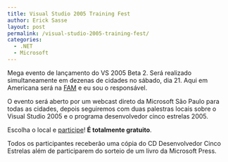 ```yaml
---
title: Visual Studio 2005 Training Fest
author: Erick Sasse
layout: post
permalink: /visual-studio-2005-training-fest/
categories:
  - .NET
  - Microsoft
---
```

Mega evento de lan&ccedil;amento do VS 2005 Beta 2. Ser&aacute; realizado simultaneamente em dezenas de cidades no s&aacute;bado, dia 21. Aqui em Americana ser&aacute; na [FAM][1] e eu sou o respons&aacute;vel. 

O evento ser&aacute; aberto por um webcast direto da Microsoft S&atilde;o Paulo para todas as cidades, depois seguiremos com duas palestras locais sobre o Visual Studio 2005 e o programa desenvolvedor cinco estrelas 2005.

Escolha o local e [participe][2]! **&Eacute; totalmente gratuito**.

Todos os participantes receber&atilde;o uma c&oacute;pia do CD Desenvolvedor Cinco Estrelas al&eacute;m de participarem do sorteio de um livro da Microsoft Press.

 [1]: http://www.fam.br
 [2]: http://www.microsoft.com/brasil/msdn/Eventos/VS2005TrainingFest.mspx